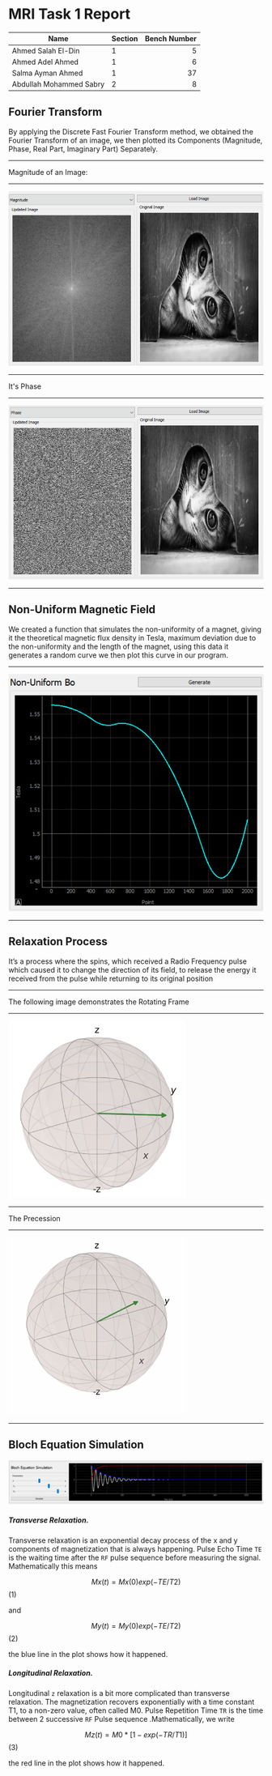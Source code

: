# MRI Task 1 Report

| Name                    | Section | Bench Number |
|-------------------------|---------|-------------:|
| Ahmed Salah El-Din      | 1       |            5 |
| Ahmed Adel Ahmed        | 1       |           6  |
| Salma Ayman Ahmed       | 1       |           37 |
| Abdullah Mohammed Sabry | 2       |            8 |

Fourier Transform
---

By applying the Discrete Fast Fourier Transform method, we obtained the Fourier Transform of an image, we then plotted its Components (Magnitude, Phase, Real Part, Imaginary Part) Separately.

---

Magnitude of an Image:

---

![alt text](Mag.png "Magnitude of the Fourier Transform of an image")

---

It's Phase

---

![alt text](Phase.png "Phase of the Fourier Transform of an image")

---

Non-Uniform Magnetic Field
---

We created a function that simulates the non-uniformity of a magnet, giving it the theoretical magnetic flux density in Tesla, maximum deviation due to the non-uniformity and the length of the magnet, using this data it generates a random curve we then plot this curve in our program.

---

![alt text](Nonuniform.png "The generated curve of the non-uniformity effect.")

---
Relaxation Process
---

It’s a process where the spins, which received a Radio Frequency pulse which caused it to change the direction of its field, to release the energy it received from the pulse while returning to its original position

---

The following image demonstrates the Rotating Frame

---

![alt text](Relaxation.gif "Rotating Frame.")

---

The Precession

---

![alt text](Precess.gif "The Precession.")

---
Bloch Equation Simulation
---


![alt text](Bloch.png "Bloch Equation.")

##### Transverse Relaxation.

Transverse relaxation is an exponential decay process of the x and y components of magnetization that is always happening. Pulse Echo Time `TE` is the waiting time after the `RF` pulse sequence before measuring the signal. Mathematically this means 

$$Mx(t)=Mx(0)exp(-TE/T2)$$     (1)

and

$$My(t)=My(0)exp(-TE/T2)$$       (2)

the blue line in the plot shows how it happened.

##### Longitudinal Relaxation.

Longitudinal `z` relaxation is a bit more complicated than transverse relaxation. The magnetization recovers exponentially with a time constant T1, to a non-zero value, often called M0. Pulse Repetition Time `TR` is the time between 2 successive `RF` Pulse sequence .Mathematically, we write 

$$Mz(t)=M0*[1-exp(-TR/T1)]$$     (3)

the red line in the plot shows how it happened.


